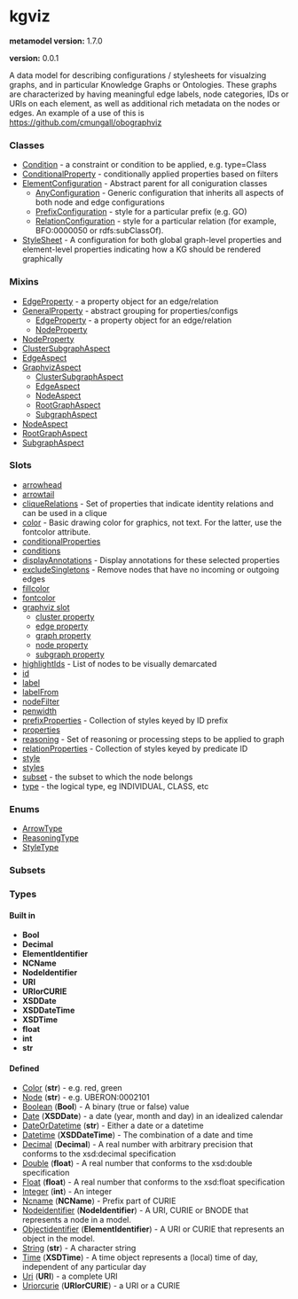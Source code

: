 
# kgviz


**metamodel version:** 1.7.0

**version:** 0.0.1


A data model for describing configurations / stylesheets for visualzing graphs, and in particular Knowledge Graphs or Ontologies. These graphs are characterized by having meaningful edge labels, node categories, IDs or URIs on each element, as well as additional rich metadata on the nodes or edges.
An example of a use of this is https://github.com/cmungall/obographviz


### Classes

 * [Condition](Condition.md) - a constraint or condition to be applied, e.g. type=Class
 * [ConditionalProperty](ConditionalProperty.md) - conditionally applied properties based on filters
 * [ElementConfiguration](ElementConfiguration.md) - Abstract parent for all coniguration classes
     * [AnyConfiguration](AnyConfiguration.md) - Generic configuration that inherits all aspects of both node and edge configurations
     * [PrefixConfiguration](PrefixConfiguration.md) - style for a particular prefix (e.g. GO)
     * [RelationConfiguration](RelationConfiguration.md) - style for a particular relation (for example, BFO:0000050 or rdfs:subClassOf).
 * [StyleSheet](StyleSheet.md) - A configuration for both global graph-level properties and element-level properties indicating how a KG should be rendered graphically

### Mixins

 * [EdgeProperty](EdgeProperty.md) - a property object for an edge/relation
 * [GeneralProperty](GeneralProperty.md) - abstract grouping for properties/configs
     * [EdgeProperty](EdgeProperty.md) - a property object for an edge/relation
     * [NodeProperty](NodeProperty.md)
 * [NodeProperty](NodeProperty.md)
 * [ClusterSubgraphAspect](ClusterSubgraphAspect.md)
 * [EdgeAspect](EdgeAspect.md)
 * [GraphvizAspect](GraphvizAspect.md)
     * [ClusterSubgraphAspect](ClusterSubgraphAspect.md)
     * [EdgeAspect](EdgeAspect.md)
     * [NodeAspect](NodeAspect.md)
     * [RootGraphAspect](RootGraphAspect.md)
     * [SubgraphAspect](SubgraphAspect.md)
 * [NodeAspect](NodeAspect.md)
 * [RootGraphAspect](RootGraphAspect.md)
 * [SubgraphAspect](SubgraphAspect.md)

### Slots

 * [arrowhead](arrowhead.md)
 * [arrowtail](arrowtail.md)
 * [cliqueRelations](cliqueRelations.md) - Set of properties that indicate identity relations and can be used in a clique
 * [color](color.md) - Basic drawing color for graphics, not text. For the latter, use the fontcolor attribute.
 * [conditionalProperties](conditionalProperties.md)
 * [conditions](conditions.md)
 * [displayAnnotations](displayAnnotations.md) - Display annotations for these selected properties
 * [excludeSingletons](excludeSingletons.md) - Remove nodes that have no incoming or outgoing edges
 * [fillcolor](fillcolor.md)
 * [fontcolor](fontcolor.md)
 * [graphviz slot](graphviz_slot.md)
     * [cluster property](cluster_property.md)
     * [edge property](edge_property.md)
     * [graph property](graph_property.md)
     * [node property](node_property.md)
     * [subgraph property](subgraph_property.md)
 * [highlightIds](highlightIds.md) - List of nodes to be visually demarcated
 * [id](id.md)
 * [label](label.md)
 * [labelFrom](labelFrom.md)
 * [nodeFilter](nodeFilter.md)
 * [penwidth](penwidth.md)
 * [prefixProperties](prefixProperties.md) - Collection of styles keyed by ID prefix
 * [properties](properties.md)
 * [reasoning](reasoning.md) - Set of reasoning or processing steps to be applied to graph
 * [relationProperties](relationProperties.md) - Collection of styles keyed by predicate ID
 * [style](style.md)
 * [styles](styles.md)
 * [subset](subset.md) - the subset to which the node belongs
 * [type](type.md) - the logical type, eg INDIVIDUAL, CLASS, etc

### Enums

 * [ArrowType](ArrowType.md)
 * [ReasoningType](ReasoningType.md)
 * [StyleType](StyleType.md)

### Subsets


### Types


#### Built in

 * **Bool**
 * **Decimal**
 * **ElementIdentifier**
 * **NCName**
 * **NodeIdentifier**
 * **URI**
 * **URIorCURIE**
 * **XSDDate**
 * **XSDDateTime**
 * **XSDTime**
 * **float**
 * **int**
 * **str**

#### Defined

 * [Color](types/Color.md)  (**str**)  - e.g. red, green
 * [Node](types/Node.md)  (**str**)  - e.g. UBERON:0002101
 * [Boolean](types/Boolean.md)  (**Bool**)  - A binary (true or false) value
 * [Date](types/Date.md)  (**XSDDate**)  - a date (year, month and day) in an idealized calendar
 * [DateOrDatetime](types/DateOrDatetime.md)  (**str**)  - Either a date or a datetime
 * [Datetime](types/Datetime.md)  (**XSDDateTime**)  - The combination of a date and time
 * [Decimal](types/Decimal.md)  (**Decimal**)  - A real number with arbitrary precision that conforms to the xsd:decimal specification
 * [Double](types/Double.md)  (**float**)  - A real number that conforms to the xsd:double specification
 * [Float](types/Float.md)  (**float**)  - A real number that conforms to the xsd:float specification
 * [Integer](types/Integer.md)  (**int**)  - An integer
 * [Ncname](types/Ncname.md)  (**NCName**)  - Prefix part of CURIE
 * [Nodeidentifier](types/Nodeidentifier.md)  (**NodeIdentifier**)  - A URI, CURIE or BNODE that represents a node in a model.
 * [Objectidentifier](types/Objectidentifier.md)  (**ElementIdentifier**)  - A URI or CURIE that represents an object in the model.
 * [String](types/String.md)  (**str**)  - A character string
 * [Time](types/Time.md)  (**XSDTime**)  - A time object represents a (local) time of day, independent of any particular day
 * [Uri](types/Uri.md)  (**URI**)  - a complete URI
 * [Uriorcurie](types/Uriorcurie.md)  (**URIorCURIE**)  - a URI or a CURIE
